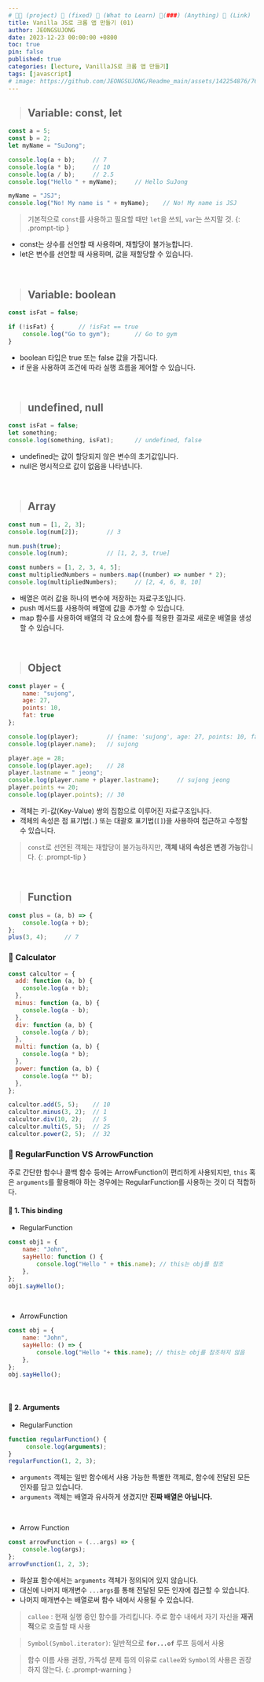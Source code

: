 ```yaml
---
# 👨‍💻 (project) 📌 (fixed) 📖 (What to Learn) 🧷(###) (Anything) 🌱 (Link)
title: Vanilla JS로 크롬 앱 만들기 (01)
author: JEONGSUJONG
date: 2023-12-23 00:00:00 +0800
toc: true
pin: false
published: true
categories: [lecture, VanillaJS로 크롬 앱 만들기]
tags: [javascript]
# image: https://github.com/JEONGSUJONG/Readme_main/assets/142254876/7607d850-fd45-47a2-9bc2-7c2983db77f1
---
```


> ## Variable: const, let

```javascript
const a = 5;
const b = 2;
let myName = "SuJong";

console.log(a + b);     // 7
console.log(a * b);     // 10
console.log(a / b);     // 2.5
console.log("Hello " + myName);     // Hello SuJong

myName = "JSJ";
console.log("No! My name is " + myName);    // No! My name is JSJ
```

> 기본적으로 `const`를 사용하고 필요할 때만 `let`을 쓰되, `var`는 쓰지말 것.
{: .prompt-tip }

- const는 상수를 선언할 때 사용하며, 재할당이 불가능합니다.
- let은 변수를 선언할 때 사용하며, 값을 재할당할 수 있습니다.

<br>

> ## Variable: boolean

```javascript
const isFat = false;

if (!isFat) {       // !isFat == true
    console.log("Go to gym");       // Go to gym
}
```

- boolean 타입은 true 또는 false 값을 가집니다.
- if 문을 사용하여 조건에 따라 실행 흐름을 제어할 수 있습니다.

<br>

> ## undefined, null

```javascript
const isFat = false;
let something;
console.log(something, isFat);      // undefined, false
```

- undefined는 값이 할당되지 않은 변수의 초기값입니다.
- null은 명시적으로 값이 없음을 나타냅니다.

<br>

> ## Array

```javascript
const num = [1, 2, 3];
console.log(num[2]);        // 3

num.push(true);
console.log(num);           // [1, 2, 3, true]

const numbers = [1, 2, 3, 4, 5];
const multipliedNumbers = numbers.map((number) => number * 2);
console.log(multipliedNumbers);     // [2, 4, 6, 8, 10]
```

- 배열은 여러 값을 하나의 변수에 저장하는 자료구조입니다.
- push 메서드를 사용하여 배열에 값을 추가할 수 있습니다.
- map 함수를 사용하여 배열의 각 요소에 함수를 적용한 결과로 새로운 배열을 생성할 수 있습니다.

<br>

> ## Object

```javascript
const player = {
    name: "sujong",
    age: 27,
    points: 10,
    fat: true
};

console.log(player);        // {name: 'sujong', age: 27, points: 10, fat: true}
console.log(player.name);   // sujong

player.age = 28;
console.log(player.age);    // 28
player.lastname = " jeong";
console.log(player.name + player.lastname);     // sujong jeong
player.points += 20;
console.log(player.points); // 30
```

- 객체는 키-값(Key-Value) 쌍의 집합으로 이루어진 자료구조입니다.
- 객체의 속성은 점 표기법(`.`) 또는 대괄호 표기법(`[]`)을 사용하여 접근하고 수정할 수 있습니다.

> `const`로 선언된 객체는 재할당이 불가능하지만, **객체 내의 속성은 변경 가능**합니다.
{: .prompt-tip }

<br>

> ## Function

```javascript
const plus = (a, b) => {
    console.log(a + b);
};
plus(3, 4);     // 7
```

### 🧷 Calculator
```javascript
const calcultor = {
  add: function (a, b) {
    console.log(a + b);
  },
  minus: function (a, b) {
    console.log(a - b);
  },
  div: function (a, b) {
    console.log(a / b);
  },
  multi: function (a, b) {
    console.log(a * b);
  },
  power: function (a, b) {
    console.log(a ** b);
  },
};
```
```javascript
calcultor.add(5, 5);    // 10
calcultor.minus(3, 2);  // 1
calcultor.div(10, 2);   // 5
calcultor.multi(5, 5);  // 25
calcultor.power(2, 5);  // 32
```


### 🧷 RegularFunction VS ArrowFunction
주로 간단한 함수나 콜백 함수 등에는 ArrowFunction이 편리하게 사용되지만, `this` 혹은 `arguments`를 활용해야 하는 경우에는 RegularFunction를 사용하는 것이 더 적합하다.

#### 📌 1. This binding

- RegularFunction
```javascript
const obj1 = {
    name: "John",
    sayHello: function () {
        console.log("Hello " + this.name); // this는 obj를 참조
    },
};
obj1.sayHello();
```
<!-- ![image](https://github.com/JEONGSUJONG/Readme_main/assets/142254876/afa826ce-818f-4e71-9970-2ee0835b8538) -->

<br>

- ArrowFunction
```javascript
const obj = {
    name: "John",
    sayHello: () => {
        console.log("Hello "+ this.name); // this는 obj를 참조하지 않음
    },
};
obj.sayHello();
```
<!-- ![image](https://github.com/JEONGSUJONG/Readme_main/assets/142254876/9f9bcd2f-7514-4f62-a4c2-90b7cc6bfdac) -->

<br>

#### 📌 2. Arguments

- RegularFunction
```javascript
function regularFunction() {
     console.log(arguments);
}
regularFunction(1, 2, 3);
```
<!-- ![image](https://github.com/JEONGSUJONG/Readme_main/assets/142254876/41b9934e-2c24-424e-ab54-932830446d26) -->
- `arguments` 객체는 일반 함수에서 사용 가능한 특별한 객체로, 함수에 전달된 모든 인자를 담고 있습니다.
- `arguments` 객체는 배열과 유사하게 생겼지만 **진짜 배열은 아닙니다.**

<br>

- Arrow Function
```javascript
const arrowFunction = (...args) => {
    console.log(args);
};
arrowFunction(1, 2, 3);
```
<!-- ![image](https://github.com/JEONGSUJONG/Readme_main/assets/142254876/64a64049-43f8-4af0-ae2d-81fda47f9b4a) -->
- 화살표 함수에서는 `arguments` 객체가 정의되어 있지 않습니다.
- 대신에 나머지 매개변수 `...args`를 통해 전달된 모든 인자에 접근할 수 있습니다.
- 나머지 매개변수는 배열로써 함수 내에서 사용될 수 있습니다.

> `callee` : 현재 실행 중인 함수를 가리킵니다. 주로 함수 내에서 자기 자신을 **재귀적**으로 호출할 때 사용

> `Symbol(Symbol.iterator)`: 일반적으로 **`for...of`** 루프 등에서 사용


> 함수 이름 사용 권장, 가독성 문제 등의 이유로 `callee`와 `Symbol`의 사용은 권장하지 않는다.
{: .prompt-warning }